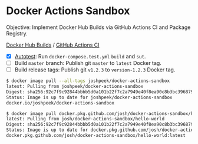 # Docker Actions Sandbox

Objective: Implement Docker Hub Builds via GitHub Actions CI and Package Registry.

[Docker Hub Builds](https://cloud.docker.com/repository/docker/joshpeek/docker-actions-sandbox/builds) / [GitHub Actions CI](https://github.com/josh/docker-actions-sandbox/actions)

- [x] [Autotest](https://docs.docker.com/docker-hub/builds/automated-testing/): Run `docker-compose.test.yml` `build` and `sut`.
- [ ] Build `master` branch: Publish git `master` to `latest` Docker tag.
- [ ] Build release tags: Publish git `v1.2.3` to `version-1.2.3` Docker tag.

```sh
$ docker image pull --all-tags joshpeek/docker-actions-sandbox
latest: Pulling from joshpeek/docker-actions-sandbox
Digest: sha256:92c7f9c92844bbbb5d0a101b22f7c2a7949e40f8ea90c8b3bc396879d95e899a
Status: Image is up to date for joshpeek/docker-actions-sandbox
docker.io/joshpeek/docker-actions-sandbox
```

```sh
$ docker image pull docker.pkg.github.com/josh/docker-actions-sandbox/hello-world:latest
latest: Pulling from josh/docker-actions-sandbox/hello-world
Digest: sha256:92c7f9c92844bbbb5d0a101b22f7c2a7949e40f8ea90c8b3bc396879d95e899a
Status: Image is up to date for docker.pkg.github.com/josh/docker-actions-sandbox/hello-world:latest
docker.pkg.github.com/josh/docker-actions-sandbox/hello-world:latest
```
